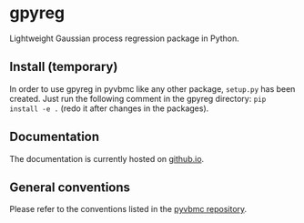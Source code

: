 # gpyreg
Lightweight Gaussian process regression package in Python.

## Install (temporary)
In order to use gpyreg in pyvbmc like any other package, `setup.py` has been created.
Just run the following comment in the gpyreg directory: `pip install -e .` (redo it after changes in the packages).

## Documentation
The documentation is currently hosted on [github.io](https://lacerbi.github.io/gpyreg/).

## General conventions
Please refer to the conventions listed in the [pyvbmc repository](https://github.com/lacerbi/pyvbmc#readme).
